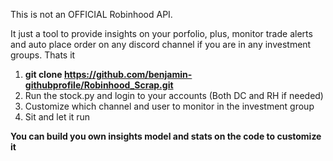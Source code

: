 This is not an OFFICIAL Robinhood API.

It just a tool to provide insights on your porfolio, plus, monitor trade alerts and auto place order on any discord channel if you are in any investment groups. Thats it

1. **git clone https://github.com/benjamin-githubprofile/Robinhood_Scrap.git**
2. Run the stock.py and login to your accounts (Both DC and RH if needed)
3. Customize which channel and user to monitor in the investment group
4. Sit and let it run

**You can build you own insights model and stats on the code to customize it**
